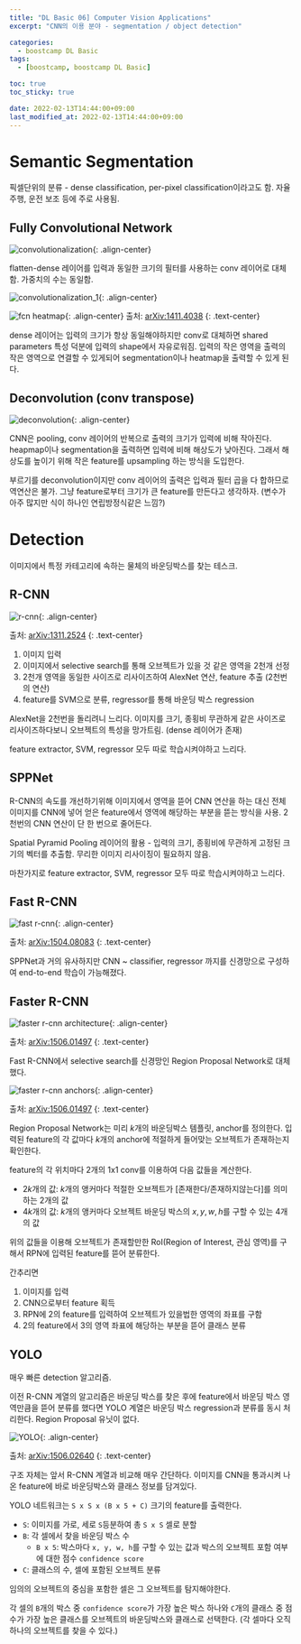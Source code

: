 ```yaml
---
title: "DL Basic 06] Computer Vision Applications"
excerpt: "CNN의 이용 분야 - segmentation / object detection"

categories:
  - boostcamp DL Basic
tags:
  - [boostcamp, boostcamp DL Basic]

toc: true
toc_sticky: true

date: 2022-02-13T14:44:00+09:00
last_modified_at: 2022-02-13T14:44:00+09:00
---
```


# Semantic Segmentation

픽셀단위의 분류 - dense classification, per-pixel classification이라고도 함. 자율주행, 운전 보조 등에 주로 사용됨.

## Fully Convolutional Network

![convolutionalization](/assets/images/post/220213/boostcamp-DL-Basic-06/convolutionalization.png){: .align-center}

flatten-dense 레이어를 입력과 동일한 크기의 필터를 사용하는 conv 레이어로 대체함. 가중치의 수는 동일함.

![convolutionalization_1](/assets/images/post/220213/boostcamp-DL-Basic-06/convolutionalization_1.png){: .align-center}

![fcn heatmap](/assets/images/post/220213/boostcamp-DL-Basic-06/fcn_heatmap.png){: .align-center}
출처: [arXiv:1411.4038](https://arxiv.org/pdf/1411.4038.pdf)
{: .text-center}

dense 레이어는 입력의 크기가 항상 동일해야하지만 conv로 대체하면 shared parameters 특성 덕분에 입력의 shape에서 자유로워짐. 입력의 작은 영역을 출력의 작은 영역으로 연결할 수 있게되어 segmentation이나 heatmap을 출력할 수 있게 된다.

## Deconvolution (conv transpose)

![deconvolution](/assets/images/post/220213/boostcamp-DL-Basic-06/deconv.png){: .align-center}

CNN은 pooling, conv 레이어의 반복으로 출력의 크기가 입력에 비해 작아진다. heapmap이나 segmentation을 출력하면 입력에 비해 해상도가 낮아진다. 그래서 해상도를 높이기 위해 작은 feature를 upsampling 하는 방식을 도입한다.

부르기를 deconvolution이지만 conv 레이어의 출력은 입력과 필터 곱을 다 합하므로 역연산은 불가. 그냥 feature로부터 크기가 큰 feature를 만든다고 생각하자. (변수가 아주 많지만 식이 하나인 연립방정식같은 느낌?)

# Detection

이미지에서 특정 카테고리에 속하는 물체의 바운딩박스를 찾는 테스크.

## R-CNN

![r-cnn](/assets/images/post/220213/boostcamp-DL-Basic-06/rcnn.png){: .align-center}

출처: [arXiv:1311.2524](https://arxiv.org/pdf/1311.2524.pdf)
{: .text-center}

1. 이미지 입력
2. 이미지에서 selective search를 통해 오브젝트가 있을 것 같은 영역을 2천개 선정
3. 2천개 영역을 동일한 사이즈로 리사이즈하여 AlexNet 연산, feature 추출 (2천번의 연산)
4. feature를 SVM으로 분류, regressor를 통해 바운딩 박스 regression

AlexNet을 2천번을 돌리려니 느리다. 이미지를 크기, 종횡비 무관하게 같은 사이즈로 리사이즈하다보니 오브젝트의 특성을 망가트림. (dense 레이어가 존재)

feature extractor, SVM, regressor 모두 따로 학습시켜야하고 느리다.

## SPPNet

R-CNN의 속도를 개선하기위해 이미지에서 영역을 뜯어 CNN 연산을 하는 대신 전체 이미지를 CNN에 넣어 얻은 feature에서 영역에 해당하는 부분을 뜯는 방식을 사용. 2천번의 CNN 연산이 단 한 번으로 줄어든다. 

Spatial Pyramid Pooling 레이어의 활용 - 입력의 크기, 종횡비에 무관하게 고정된 크기의 벡터를 추출함. 무리한 이미지 리사이징이 필요하지 않음.

마찬가지로 feature extractor, SVM, regressor 모두 따로 학습시켜야하고 느리다.

## Fast R-CNN

![fast r-cnn](/assets/images/post/220213/boostcamp-DL-Basic-06/fast-rcnn.png){: .align-center}

출처: [arXiv:1504.08083](https://arxiv.org/pdf/1504.08083.pdf)
{: .text-center}

SPPNet과 거의 유사하지만 CNN ~ classifier, regressor 까지를 신경망으로 구성하여 end-to-end 학습이 가능해졌다.

## Faster R-CNN

![faster r-cnn architecture](/assets/images/post/220213/boostcamp-DL-Basic-06/faster-rcnn.png){: .align-center}

출처: [arXiv:1506.01497](https://arxiv.org/pdf/1506.01497.pdf)
{: .text-center}

Fast R-CNN에서 selective search를 신경망인 Region Proposal Network로 대체했다. 

![faster r-cnn anchors](/assets/images/post/220213/boostcamp-DL-Basic-06/faster-rcnn-anchors.png){: .align-center}

출처: [arXiv:1506.01497](https://arxiv.org/pdf/1506.01497.pdf)
{: .text-center}

Region Proposal Network는 미리 $k$개의 바운딩박스 템플릿, anchor를 정의한다. 입력된 feature의 각 값마다 $k$개의 anchor에 적절하게 들어맞는 오브젝트가 존재하는지 확인한다. 

feature의 각 위치마다 2개의 1x1 conv를 이용하여 다음 값들을 계산한다.
* $2k$개의 값: $k$개의 앵커마다 적절한 오브젝트가 [존재한다/존재하지않는다]를 의미하는 2개의 값
* $4k$개의 값: $k$개의 앵커마다 오브젝트 바운딩 박스의 $x, y, w, h$를 구할 수 있는 4개의 값

위의 값들을 이용해 오브젝트가 존재할만한 RoI(Region of Interest, 관심 영역)를 구해서 RPN에 입력된 feature를 뜯어 분류한다.

간추리면
1. 이미지를 입력
2. CNN으로부터 feature 획득
3. RPN에 2의 feature를 입력하여 오브젝트가 있을법한 영역의 좌표를 구함
4. 2의 feature에서 3의 영역 좌표에 해당하는 부분을 뜯어 클래스 분류

## YOLO

매우 빠른 detection 알고리즘.

이전 R-CNN 계열의 알고리즘은 바운딩 박스를 찾은 후에 feature에서 바운딩 박스 영역만큼을 뜯어 분류를 했다면 YOLO 계열은 바운딩 박스 regression과 분류를 동시 처리한다. Region Proposal 유닛이 없다.

![YOLO](/assets/images/post/220213/boostcamp-DL-Basic-06/YOLO.png){: .align-center}

출처: [arXiv:1506.02640](https://arxiv.org/pdf/1506.02640.pdf)
{: .text-center}

구조 자체는 앞서 R-CNN 계열과 비교해 매우 간단하다. 이미지를 CNN을 통과시켜 나온 feature에 바로 바운딩박스와 클래스 정보를 담겨있다.

YOLO 네트워크는 `S x S x (B x 5 + C)` 크기의 feature를 출력한다.
* `S`: 이미지를 가로, 세로 `S`등분하여 총 `S x S` 셀로 분할
* `B`: 각 셀에서 찾을 바운딩 박스 수
  * `B x 5`: 박스마다 `x, y, w, h`를 구할 수 있는 값과 박스의 오브젝트 포함 여부에 대한 점수 `confidence score`
* `C`: 클래스의 수, 셀에 포함된 오브젝트 분류

임의의 오브젝트의 중심을 포함한 셀은 그 오브젝트를 탐지해야한다.

각 셀의 `B`개의 박스 중 `confidence score`가 가장 높은 박스 하나와 `C`개의 클래스 중 점수가 가장 높은 클래스를 오브젝트의 바운딩박스와 클래스로 선택한다. (각 셀마다 오직 하나의 오브젝트를 찾을 수 있다.)